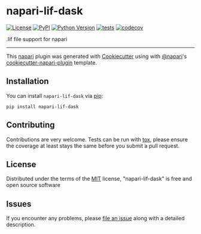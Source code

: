 # napari-lif-dask

[![License](https://img.shields.io/pypi/l/napari-lif-dask.svg?color=green)](https://github.com/napari/napari-lif-dask/raw/master/LICENSE)
[![PyPI](https://img.shields.io/pypi/v/napari-lif-dask.svg?color=green)](https://pypi.org/project/napari-lif-dask)
[![Python Version](https://img.shields.io/pypi/pyversions/napari-lif-dask.svg?color=green)](https://python.org)
[![tests](https://github.com/zeroth/napari-lif-dask/workflows/tests/badge.svg)](https://github.com/zeroth/napari-lif-dask/actions)
[![codecov](https://codecov.io/gh/zeroth/napari-lif-dask/branch/master/graph/badge.svg)](https://codecov.io/gh/zeroth/napari-lif-dask)

.lif file support for napari

----------------------------------

This [napari] plugin was generated with [Cookiecutter] using with [@napari]'s [cookiecutter-napari-plugin] template.

<!--
Don't miss the full getting started guide to set up your new package:
https://github.com/napari/cookiecutter-napari-plugin#getting-started

and review the napari docs for plugin developers:
https://napari.org/docs/plugins/index.html
-->

## Installation

You can install `napari-lif-dask` via [pip]:

    pip install napari-lif-dask

## Contributing

Contributions are very welcome. Tests can be run with [tox], please ensure
the coverage at least stays the same before you submit a pull request.

## License

Distributed under the terms of the [MIT] license,
"napari-lif-dask" is free and open source software

## Issues

If you encounter any problems, please [file an issue] along with a detailed description.

[napari]: https://github.com/napari/napari
[Cookiecutter]: https://github.com/audreyr/cookiecutter
[@napari]: https://github.com/napari
[MIT]: http://opensource.org/licenses/MIT
[BSD-3]: http://opensource.org/licenses/BSD-3-Clause
[GNU GPL v3.0]: http://www.gnu.org/licenses/gpl-3.0.txt
[GNU LGPL v3.0]: http://www.gnu.org/licenses/lgpl-3.0.txt
[Apache Software License 2.0]: http://www.apache.org/licenses/LICENSE-2.0
[Mozilla Public License 2.0]: https://www.mozilla.org/media/MPL/2.0/index.txt
[cookiecutter-napari-plugin]: https://github.com/napari/cookiecutter-napari-plugin
[file an issue]: https://github.com/zeroth/napari-lif-dask/issues
[napari]: https://github.com/napari/napari
[tox]: https://tox.readthedocs.io/en/latest/
[pip]: https://pypi.org/project/pip/
[PyPI]: https://pypi.org/